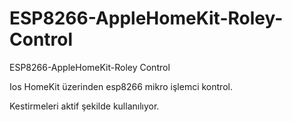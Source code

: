 # ESP8266-AppleHomeKit-Roley-Control
ESP8266-AppleHomeKit-Roley Control


Ios HomeKit üzerinden esp8266 mikro işlemci kontrol.

Kestirmeleri aktif şekilde kullanılıyor.
